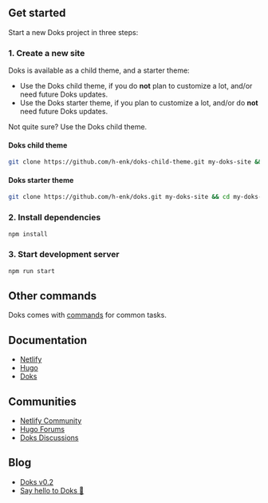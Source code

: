 ## Get started

Start a new Doks project in three steps:

### 1. Create a new site

Doks is available as a child theme, and a starter theme:

- Use the Doks child theme, if you do __not__ plan to customize a lot, and/or need future Doks updates.
- Use the Doks starter theme, if you plan to customize a lot, and/or do __not__ need future Doks updates.

Not quite sure? Use the Doks child theme.

#### Doks child theme

```bash
git clone https://github.com/h-enk/doks-child-theme.git my-doks-site && cd my-doks-site
```

#### Doks starter theme

```bash
git clone https://github.com/h-enk/doks.git my-doks-site && cd my-doks-site
```

### 2. Install dependencies

```bash
npm install
```

### 3. Start development server

```bash
npm run start
```

## Other commands

Doks comes with [commands](https://getdoks.org/docs/prologue/commands/) for common tasks.

## Documentation

- [Netlify](https://docs.netlify.com/)
- [Hugo](https://gohugo.io/documentation/)
- [Doks](https://getdoks.org/)

## Communities

- [Netlify Community](https://community.netlify.com/)
- [Hugo Forums](https://discourse.gohugo.io/)
- [Doks Discussions](https://github.com/h-enk/doks/discussions)

## Blog
<!--START_SECTION:feed-->
* [Doks v0.2](https:&#x2F;&#x2F;getdoks.org&#x2F;blog&#x2F;doks-v0.2&#x2F;)
* [Say hello to Doks 👋](https:&#x2F;&#x2F;getdoks.org&#x2F;blog&#x2F;say-hello-to-doks&#x2F;)
<!--END_SECTION:feed-->
